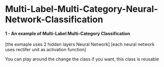 # Multi-Label-Multi-Category-Neural-Network-Classification

#### 1 - An example of Multi-Label Multi-Category Classification

[the exmaple uses 2 hidden layers Neural Network]
[each neural network uses rectifer unit as activation function]

You can play around the change the class if you want, this class is reusable

